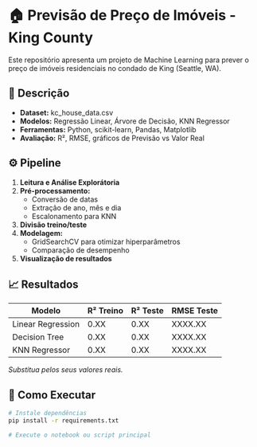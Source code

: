 # 🏠 Previsão de Preço de Imóveis - King County

Este repositório apresenta um projeto de Machine Learning para prever o preço de imóveis residenciais no condado de King (Seattle, WA).

## 📌 Descrição

- **Dataset:** kc_house_data.csv
- **Modelos:** Regressão Linear, Árvore de Decisão, KNN Regressor
- **Ferramentas:** Python, scikit-learn, Pandas, Matplotlib
- **Avaliação:** R², RMSE, gráficos de Previsão vs Valor Real

## ⚙️ Pipeline

1. **Leitura e Análise Explorátoria**
2. **Pré-processamento:**
   - Conversão de datas
   - Extração de ano, mês e dia
   - Escalonamento para KNN
3. **Divisão treino/teste**
4. **Modelagem:**
   - GridSearchCV para otimizar hiperparâmetros
   - Comparação de desempenho
5. **Visualização de resultados**

## 📈 Resultados

| Modelo              | R² Treino | R² Teste | RMSE Teste |
|---------------------|-----------|----------|------------|
| Linear Regression   | 0.XX      | 0.XX     | XXXX.XX    |
| Decision Tree       | 0.XX      | 0.XX     | XXXX.XX    |
| KNN Regressor       | 0.XX      | 0.XX     | XXXX.XX    |

*Substitua pelos seus valores reais.*

## 🚀 Como Executar

```bash
# Instale dependências
pip install -r requirements.txt

# Execute o notebook ou script principal

